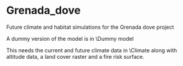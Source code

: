 Grenada_dove
============

Future climate and habitat simulations for the Grenada dove project

A dummy version of the model is in \Dummy model

This needs the current and future climate data in \Climate along with altitude data, a land cover raster and a fire risk surface.